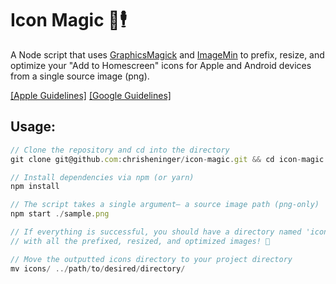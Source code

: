 # Icon Magic 📲🕴
A Node script that uses [GraphicsMagick](http://aheckmann.github.io/gm/docs.html) and [ImageMin](https://github.com/imagemin/imagemin) to prefix, resize, and optimize your "Add to Homescreen" icons for Apple and Android devices from a single source image (png).

[[Apple Guidelines]](https://developer.apple.com/library/content/documentation/AppleApplications/Reference/SafariWebContent/ConfiguringWebApplications/ConfiguringWebApplications.html) [[Google Guidelines]](https://developers.google.com/web/fundamentals/design-and-ui/browser-customization/#provide_great_icons_tiles)

## Usage:
```js
// Clone the repository and cd into the directory
git clone git@github.com:chrisheninger/icon-magic.git && cd icon-magic

// Install dependencies via npm (or yarn)
npm install

// The script takes a single argument– a source image path (png-only)
npm start ./sample.png

// If everything is successful, you should have a directory named 'icons'
// with all the prefixed, resized, and optimized images! 🎉

// Move the outputted icons directory to your project directory
mv icons/ ../path/to/desired/directory/
```

